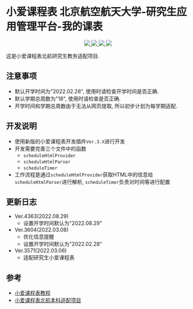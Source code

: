 # 小爱课程表 北京航空航天大学-研究生应用管理平台-我的课表
<p align="center">
  <a href="https://github.com/zhangkaihua88" alt="开发者">
    <img src="https://img.shields.io/badge/开发者-幻华-blue?logo=github">
  </a>
  <a href="https://github.com/zhangkaihua88/BUAA-Postgraduate-Aischedule/" alt="version">
    <img src="https://img.shields.io/github/v/release/zhangkaihua88/BUAA-Postgraduate-Aischedule?label=ver.&logo=xiaomi">
  </a>
  <a href="https://github.com/zhangkaihua88/BUAA-Postgraduate-Aischedule/" alt="status">
    <img src="https://img.shields.io/badge/status-正式版-success?logo=xiaomi">
  </a>
  <a href="https://github.com/zhangkaihua88/BUAA-Postgraduate-Aischedule/" alt="使用人数">
    <!-- <img src="https://vercel.api.zkhweb.top/api/MIAISchedule"> -->
    <img src="https://www.zkhweb.top/VercelAPI/api/MIAISchedule/usage_badge.svg">
  </a>
</p>

这是小爱课程表北航研究生教务适配项目.

## 注意事项

- 默认开学时间为"2022.02.28", 使用时请检查开学时间是否正确.
- 默认学期总周数为"18", 使用时请检查是否正确.
- 开学时间和学期总周数由于无法从网页提取, 所以初步计划为每学期适配.

## 开发说明
- 使用新版的小爱课程表开发插件`Ver.3.X`进行开发
- 开发需要完善三个文件中的函数
  - `scheduleHtmlProvider`
  - `scheduleHtmlParser`
  - `scheduleTimer`
- 工作流程是通过`scheduleHtmlProvider`获取HTML中的信息给`scheduleHtmlParser`进行解析, `scheduleTimer`负责对时间等进行配置

## 更新日志
- Ver.4363(2022.08.29)
  - 设置开学时间默认为"2022.08.29"
- Ver.3604(2022.03.08)
  - 优化信息提醒
  - 设置开学时间默认为"2022.02.28"
- Ver.3571(2022.03.06)
  - 适配研究生小爱课程表

## 参考
- [小爱课程表教程](https://open-schedule-prod.ai.xiaomi.com/docs/#/help)
- [小爱课程表北航本科适配项目](https://github.com/MeanZhang/buaa-ai-schedule)
